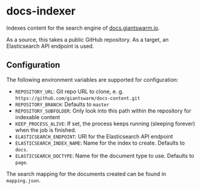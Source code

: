 # docs-indexer

Indexes content for the search engine of [docs.giantswarm.io](https://docs.giantswarm.io).

As a source, this takes a public GitHub repository. As a target, an Elasticsearch API endpoint is used.

## Configuration

The following environment variables are supported for configuration:

- `REPOSITORY_URL`: Git repo URL to clone, e. g. `https://github.com/giantswarm/docs-content.git`
- `REPOSITORY_BRANCH`: Defaults to `master`
- `REPOSITORY_SUBFOLDER`: Only look into this path within the repository for indexable content
- `KEEP_PROCESS_ALIVE`: If set, the process keeps running (sleeping forever) when the job is finished.
- `ELASTICSEARCH_ENDPOINT`: URI for the Elasticsearch API endpoint
- `ELASTICSEARCH_INDEX_NAME`: Name for the index to create. Defaults to `docs`.
- `ELASTICSEARCH_DOCTYPE`: Name for the document type to use. Defaults to `page`.

The search mapping for the documents created can be found in `mapping.json`.
